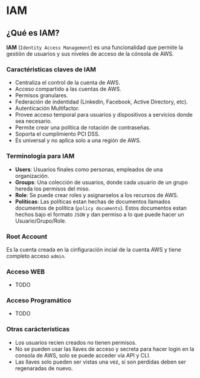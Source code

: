 # IAM

## ¿Qué es IAM?

**IAM** (`Identity Access Management`) es una funcionalidad que permite la gestión de usuarios y sus niveles de acceso de la cónsola de AWS.

### Caractéristicas claves de IAM

* Centraliza el control de la cuenta de AWS.
* Acceso compartido a las cuentas de AWS.
* Permisos granulares.
* Federación de indentidad (Linkedin, Facebook, Active Directory, etc).
* Autenticación Multifactor.
* Provee acceso temporal para usuarios y dispositivos a servicios donde sea necesario.
* Permite crear una política de rotación de contraseñas.
* Soporta el cumplimiento PCI DSS.
* Es universal y no aplica solo a una región de AWS.

### Terminología para IAM

- **Users**: Usuarios finales como personas, empleados de una organización.
- **Groups**: Una colección de usuarios, donde cada usuario de un grupo hereda los permisos del miso.
- **Role**: Se puede crear roles y asignarselos a los recursos de AWS.
- **Políticas**: Las políticas estan hechas de documentos llamados documentos de política (`policy documents`). Estos documentos estan hechos bajo el formato `JSON` y dan permiso a lo que puede hacer un Usuario/Grupo/Role.

### Root Account

Es la cuenta creada en la cinfiguración incial de la cuenta AWS y tiene completo acceso `admin`.

### Acceso WEB
- TODO

### Acceso Programático
- TODO

### Otras carácteristicas

* Los usuarios recien creados no tienen permisos.
* No se pueden usar las llaves de acceso y secreta para hacer login en la consola de AWS, solo se puede acceder vía API y CLI.
* Las llaves solo pueden ser vistas una vez, si son perdidas deben ser regenaradas de nuevo.



